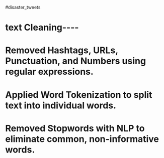 #disaster_tweets
# text Cleaning----
# Removed Hashtags, URLs, Punctuation, and Numbers using regular expressions.
# Applied Word Tokenization to split text into individual words.
# Removed Stopwords with NLP to eliminate common, non-informative words.
